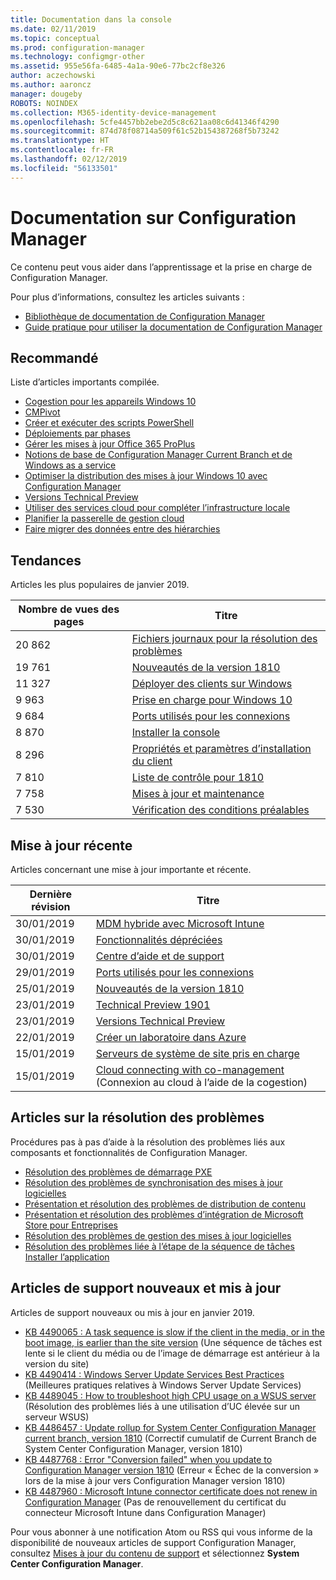 ```yaml
---
title: Documentation dans la console
ms.date: 02/11/2019
ms.topic: conceptual
ms.prod: configuration-manager
ms.technology: configmgr-other
ms.assetid: 955e56fa-6485-4a1a-90e6-77bc2cf8e326
author: aczechowski
ms.author: aaroncz
manager: dougeby
ROBOTS: NOINDEX
ms.collection: M365-identity-device-management
ms.openlocfilehash: 5cfe4457bb2ebe2d5c8c621aa08c6d41346f4290
ms.sourcegitcommit: 874d78f08714a509f61c52b154387268f5b73242
ms.translationtype: HT
ms.contentlocale: fr-FR
ms.lasthandoff: 02/12/2019
ms.locfileid: "56133501"
---
```

<!-- 
- Feature 1357546
- This page displays in-console, under the Community workspace, Documentation node. 
- Don't use any relative links; must be full https://docs.microsoft.com and language neutral
- Process: https://microsoft.sharepoint.com/teams/ConfigMgr/Documents/ContentPub/Data%20collection%20process%20for%20Feature%201357546%20In-console%20documentation.docx?web=1
-->


# <a name="configuration-manager-documentation"></a>Documentation sur Configuration Manager

Ce contenu peut vous aider dans l’apprentissage et la prise en charge de Configuration Manager. 

Pour plus d’informations, consultez les articles suivants :
- [Bibliothèque de documentation de Configuration Manager](https://docs.microsoft.com/sccm)  
- [Guide pratique pour utiliser la documentation de Configuration Manager](https://docs.microsoft.com/sccm/core/understand/use-docs)



## <a name="recommended"></a>Recommandé 
Liste d’articles importants compilée.

- [Cogestion pour les appareils Windows 10](https://docs.microsoft.com/sccm/comanage/overview)  
- [CMPivot](https://docs.microsoft.com/sccm/core/servers/manage/cmpivot)  
- [Créer et exécuter des scripts PowerShell](https://docs.microsoft.com/sccm/apps/deploy-use/create-deploy-scripts)  
- [Déploiements par phases](https://docs.microsoft.com/sccm/osd/deploy-use/create-phased-deployment-for-task-sequence)  
- [Gérer les mises à jour Office 365 ProPlus](https://docs.microsoft.com/sccm/sum/deploy-use/manage-office-365-proplus-updates)  
- [Notions de base de Configuration Manager Current Branch et de Windows as a service](https://docs.microsoft.com/sccm/core/understand/configuration-manager-and-windows-as-service)
- [Optimiser la distribution des mises à jour Windows 10 avec Configuration Manager](https://docs.microsoft.com/sccm/sum/deploy-use/optimize-windows-10-update-delivery)
- [Versions Technical Preview](https://docs.microsoft.com/sccm/core/get-started/technical-preview)
- [Utiliser des services cloud pour compléter l’infrastructure locale](https://docs.microsoft.com/sccm/core/understand/use-cloud-services)
- [Planifier la passerelle de gestion cloud](https://docs.microsoft.com/sccm/core/clients/manage/plan-cloud-management-gateway)
- [Faire migrer des données entre des hiérarchies](https://docs.microsoft.com/sccm/core/migration/migrate-data-between-hierarchies)



## <a name="trending"></a>Tendances
Articles les plus populaires de janvier 2019.

| Nombre de vues des pages | Titre | 
|------------|-------| 
| 20 862 | [Fichiers journaux pour la résolution des problèmes](https://docs.microsoft.com/sccm/core/plan-design/hierarchy/log-files) |
| 19 761 | [Nouveautés de la version 1810](https://docs.microsoft.com/sccm/core/plan-design/changes/whats-new-in-version-1810) |
| 11 327 | [Déployer des clients sur Windows](https://docs.microsoft.com/sccm/core/clients/deploy/deploy-clients-to-windows-computers) |
| 9 963 | [Prise en charge pour Windows 10](https://docs.microsoft.com/sccm/core/plan-design/configs/support-for-windows-10) |
| 9 684 | [Ports utilisés pour les connexions](https://docs.microsoft.com/sccm/core/plan-design/hierarchy/ports) |
| 8 870 | [Installer la console](https://docs.microsoft.com/sccm/core/servers/deploy/install/install-consoles) |
| 8 296 | [Propriétés et paramètres d’installation du client](https://docs.microsoft.com/sccm/core/clients/deploy/about-client-installation-properties) |
| 7 810 | [Liste de contrôle pour 1810](https://docs.microsoft.com/sccm/core/servers/manage/checklist-for-installing-update-1810) |
| 7 758 | [Mises à jour et maintenance](https://docs.microsoft.com/sccm/core/servers/manage/updates) |
| 7 530 | [Vérification des conditions préalables](https://docs.microsoft.com/sccm/core/servers/deploy/install/list-of-prerequisite-checks) |



## <a name="recently-updated"></a>Mise à jour récente
Articles concernant une mise à jour importante et récente.

| Dernière révision | Titre | 
|---------------|-------|
| 30/01/2019 | [MDM hybride avec Microsoft Intune](https://docs.microsoft.com/sccm/mdm/understand/hybrid-mobile-device-management) |
| 30/01/2019 | [Fonctionnalités dépréciées](https://docs.microsoft.com/sccm/core/plan-design/changes/deprecated/removed-and-deprecated-cmfeatures) |
| 30/01/2019 | [Centre d’aide et de support](https://docs.microsoft.com/sccm/core/support/support-center) |
| 29/01/2019 | [Ports utilisés pour les connexions](https://docs.microsoft.com/sccm/core/plan-design/hierarchy/ports) |
| 25/01/2019 | [Nouveautés de la version 1810](https://docs.microsoft.com/sccm/core/plan-design/changes/whats-new-in-version-1810) |
| 23/01/2019 | [Technical Preview 1901](https://docs.microsoft.com/sccm/core/get-started/2019/technical-preview-1901) |
| 23/01/2019 | [Versions Technical Preview](https://docs.microsoft.com/sccm/core/get-started/technical-preview) |
| 22/01/2019 | [Créer un laboratoire dans Azure](https://docs.microsoft.com/sccm/core/get-started/azure-template) |
| 15/01/2019 | [Serveurs de système de site pris en charge](https://docs.microsoft.com/sccm/core/plan-design/configs/supported-operating-systems-for-site-system-servers) |
| 15/01/2019 | [Cloud connecting with co-management](https://docs.microsoft.com/sccm/comanage/quickstarts) (Connexion au cloud à l’aide de la cogestion) |



## <a name="troubleshooting-articles"></a>Articles sur la résolution des problèmes
Procédures pas à pas d’aide à la résolution des problèmes liés aux composants et fonctionnalités de Configuration Manager.

- [Résolution des problèmes de démarrage PXE](https://support.microsoft.com/help/4468612)
- [Résolution des problèmes de synchronisation des mises à jour logicielles](https://support.microsoft.com/help/10059)
- [Présentation et résolution des problèmes de distribution de contenu](https://support.microsoft.com/help/4482728)
- [Présentation et résolution des problèmes d’intégration de Microsoft Store pour Entreprises](https://support.microsoft.com/help/4010214)
- [Résolution des problèmes de gestion des mises à jour logicielles](https://support.microsoft.com/help/10680)
- [Résolution des problèmes liée à l’étape de la séquence de tâches Installer l’application](https://support.microsoft.com/help/18408/)



## <a name="new-and-updated-support-articles"></a>Articles de support nouveaux et mis à jour
Articles de support nouveaux ou mis à jour en janvier 2019.

- [KB 4490065 : A task sequence is slow if the client in the media, or in the boot image, is earlier than the site version](https://support.microsoft.com/help/4490065) (Une séquence de tâches est lente si le client du média ou de l’image de démarrage est antérieur à la version du site)
- [KB 4490414 : Windows Server Update Services Best Practices](https://support.microsoft.com/help/4490414) (Meilleures pratiques relatives à Windows Server Update Services)
- [KB 4489045 : How to troubleshoot high CPU usage on a WSUS server](https://support.microsoft.com/help/4489045) (Résolution des problèmes liés à une utilisation d’UC élevée sur un serveur WSUS)
- [KB 4486457 : Update rollup for System Center Configuration Manager current branch, version 1810](https://support.microsoft.com/help/4486457) (Correctif cumulatif de Current Branch de System Center Configuration Manager, version 1810)
- [KB 4487768 : Error "Conversion failed" when you update to Configuration Manager version 1810](https://support.microsoft.com/help/4487768) (Erreur « Échec de la conversion » lors de la mise à jour vers Configuration Manager version 1810)
- [KB 4487960 : Microsoft Intune connector certificate does not renew in Configuration Manager](https://support.microsoft.com/help/4487960) (Pas de renouvellement du certificat du connecteur Microsoft Intune dans Configuration Manager)

Pour vous abonner à une notification Atom ou RSS qui vous informe de la disponibilité de nouveaux articles de support Configuration Manager, consultez [Mises à jour du contenu de support](https://support.microsoft.com/help/4089498/) et sélectionnez **System Center Configuration Manager**.  
